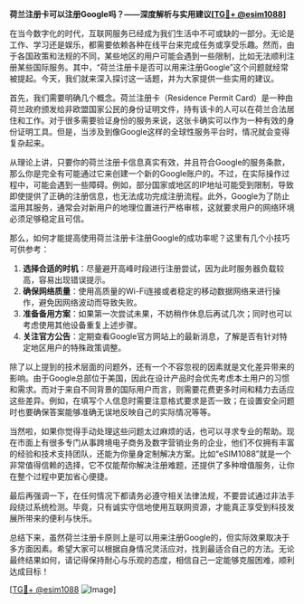 **荷兰注册卡可以注册Google吗？——深度解析与实用建议[[TG💪+ @esim1088](https://t.me/s/esim1088)]**

在当今数字化的时代，互联网服务已经成为我们生活中不可或缺的一部分。无论是工作、学习还是娱乐，都需要依赖各种在线平台来完成任务或享受乐趣。然而，由于各国政策和法规的不同，某些地区的用户可能会遇到一些限制，比如无法顺利注册某些国际服务。其中，“荷兰注册卡是否可以用来注册Google”这个问题就经常被提起。今天，我们就来深入探讨这一话题，并为大家提供一些实用的建议。

首先，我们需要明确几个概念。荷兰注册卡（Residence Permit Card）是一种由荷兰政府颁发给非欧盟国家公民的身份证明文件，持有该卡的人可以在荷兰合法居住和工作。对于很多需要验证身份的服务来说，这张卡确实可以作为一种有效的身份证明工具。但是，当涉及到像Google这样的全球性服务平台时，情况就会变得复杂起来。

从理论上讲，只要你的荷兰注册卡信息真实有效，并且符合Google的服务条款，那么你是完全有可能通过它来创建一个新的Google账户的。不过，在实际操作过程中，可能会遇到一些障碍。例如，部分国家或地区的IP地址可能受到限制，导致即使提供了正确的注册信息，也无法成功完成注册流程。此外，Google为了防止滥用其服务，通常会对新用户的地理位置进行严格审核，这就要求用户的网络环境必须足够稳定且可信。

那么，如何才能提高使用荷兰注册卡注册Google的成功率呢？这里有几个小技巧可供参考：

1. **选择合适的时机**：尽量避开高峰时段进行注册尝试，因为此时服务器负载较高，容易出现错误提示。
2. **确保网络质量**：使用高质量的Wi-Fi连接或者稳定的移动数据网络来进行操作，避免因网络波动而导致失败。
3. **准备备用方案**：如果第一次尝试未果，不妨稍作休息后再试几次；同时也可以考虑使用其他设备重复上述步骤。
4. **关注官方公告**：定期查看Google官方网站上的最新消息，了解是否有针对特定地区用户的特殊政策调整。

除了以上提到的技术层面的问题外，还有一个不容忽视的因素就是文化差异带来的影响。由于Google总部位于美国，因此在设计产品时会优先考虑本土用户的习惯和需求。而对于来自不同背景的国际用户而言，则需要花费更多时间和精力去适应这些差异。例如，在填写个人信息时需要注意格式要求是否一致；在设置安全问题时也要确保答案能够准确无误地反映自己的实际情况等等。

当然啦，如果你觉得手动处理这些问题太过麻烦的话，也可以寻求专业的帮助。现在市面上有很多专门从事跨境电子商务及数字营销业务的企业，他们不仅拥有丰富的经验和技术支持团队，还能为你量身定制解决方案。比如“eSIM1088”就是一个非常值得信赖的选择，它不仅能帮你解决注册难题，还提供了多种增值服务，让你在整个过程中更加省心便捷。

最后再强调一下，在任何情况下都请务必遵守相关法律法规，不要尝试通过非法手段绕过系统检测。毕竟，只有诚实守信地使用互联网资源，才能真正享受到科技发展所带来的便利与快乐。

总结下来，虽然荷兰注册卡原则上是可以用来注册Google的，但实际效果取决于多方面因素。希望大家可以根据自身情况灵活应对，找到最适合自己的方法。无论最终结果如何，请记得保持耐心与乐观的态度，相信自己一定能够克服困难，顺利达成目标！

[[TG💪+ @esim1088](https://t.me/s/esim1088) ![Image](https://i.postimg.cc/4NQfJmqS/Snipaste-2025-05-13-00-14-12.png)]
